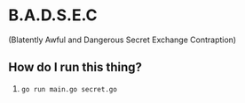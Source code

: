 # B.A.D.S.E.C
(Blatently Awful and Dangerous Secret Exchange Contraption)

## How do I run this thing?
1. `go run main.go secret.go`

